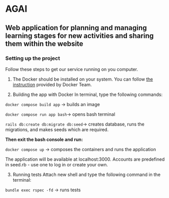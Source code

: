 # AGAI
## Web application for planning and managing learning stages for new activities and sharing them within the website

### Setting up the project
Follow these steps to get our service running on you computer.

1. The Docker should be installed on your system. You can follow [the instruction](https://docs.docker.com/engine/install/) provided by Docker Team.

2. Building the app with Docker
In terminal, type the following commands:

`docker compose build app` &rarr; builds an image

`docker compose run app bash`&rarr; opens bash terminal

`rails db:create db:migrate db:seed`&rarr; creates database, runs the migrations, and makes seeds which are required.

**Then exit the bash console and run:**

`docker compose up` &rarr; composes the containers and runs the application

The application will be available at localhost:3000. Accounts are predefined in seed.rb - use one to log in or create your own.

3. Running tests
Attach new shell and type the following command in the terminal:

`bundle exec rspec -fd` &rarr; runs tests
